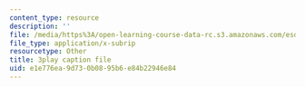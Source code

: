 ```yaml
---
content_type: resource
description: ''
file: /media/https%3A/open-learning-course-data-rc.s3.amazonaws.com/esd-051j-engineering-innovation-and-design-fall-2012/e1e776ea9d730b0895b6e84b22946e84_O5Vh5nCMMmA.srt
file_type: application/x-subrip
resourcetype: Other
title: 3play caption file
uid: e1e776ea-9d73-0b08-95b6-e84b22946e84
---
```

